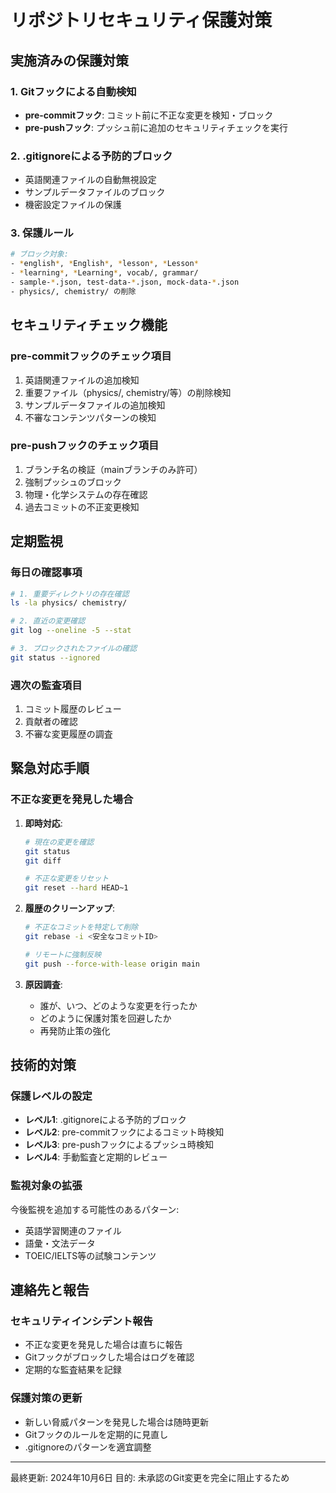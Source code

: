 # リポジトリセキュリティ保護対策

## 実施済みの保護対策

### 1. Gitフックによる自動検知
- **pre-commitフック**: コミット前に不正な変更を検知・ブロック
- **pre-pushフック**: プッシュ前に追加のセキュリティチェックを実行

### 2. .gitignoreによる予防的ブロック
- 英語関連ファイルの自動無視設定
- サンプルデータファイルのブロック
- 機密設定ファイルの保護

### 3. 保護ルール
```bash
# ブロック対象:
- *english*, *English*, *lesson*, *Lesson*
- *learning*, *Learning*, vocab/, grammar/
- sample-*.json, test-data-*.json, mock-data-*.json
- physics/, chemistry/ の削除
```

## セキュリティチェック機能

### pre-commitフックのチェック項目
1. 英語関連ファイルの追加検知
2. 重要ファイル（physics/, chemistry/等）の削除検知
3. サンプルデータファイルの追加検知
4. 不審なコンテンツパターンの検知

### pre-pushフックのチェック項目
1. ブランチ名の検証（mainブランチのみ許可）
2. 強制プッシュのブロック
3. 物理・化学システムの存在確認
4. 過去コミットの不正変更検知

## 定期監視

### 毎日の確認事項
```bash
# 1. 重要ディレクトリの存在確認
ls -la physics/ chemistry/

# 2. 直近の変更確認
git log --oneline -5 --stat

# 3. ブロックされたファイルの確認
git status --ignored
```

### 週次の監査項目
1. コミット履歴のレビュー
2. 貢献者の確認
3. 不審な変更履歴の調査

## 緊急対応手順

### 不正な変更を発見した場合
1. **即時対応**:
   ```bash
   # 現在の変更を確認
   git status
   git diff

   # 不正な変更をリセット
   git reset --hard HEAD~1
   ```

2. **履歴のクリーンアップ**:
   ```bash
   # 不正なコミットを特定して削除
   git rebase -i <安全なコミットID>

   # リモートに強制反映
   git push --force-with-lease origin main
   ```

3. **原因調査**:
   - 誰が、いつ、どのような変更を行ったか
   - どのように保護対策を回避したか
   - 再発防止策の強化

## 技術的対策

### 保護レベルの設定
- **レベル1**: .gitignoreによる予防的ブロック
- **レベル2**: pre-commitフックによるコミット時検知
- **レベル3**: pre-pushフックによるプッシュ時検知
- **レベル4**: 手動監査と定期的レビュー

### 監視対象の拡張
今後監視を追加する可能性のあるパターン:
- 英語学習関連のファイル
- 語彙・文法データ
- TOEIC/IELTS等の試験コンテンツ

## 連絡先と報告

### セキュリティインシデント報告
- 不正な変更を発見した場合は直ちに報告
- Gitフックがブロックした場合はログを確認
- 定期的な監査結果を記録

### 保護対策の更新
- 新しい脅威パターンを発見した場合は随時更新
- Gitフックのルールを定期的に見直し
- .gitignoreのパターンを適宜調整

---
最終更新: 2024年10月6日
目的: 未承認のGit変更を完全に阻止するため